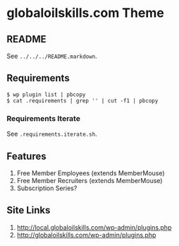 # globaloilskills.com Theme

## README

See ``../../../README.markdown``.

## Requirements

    $ wp plugin list | pbcopy
    $ cat .requirements | grep '' | cut -f1 | pbcopy

### Requirements Iterate

See ``.requirements.iterate.sh``.

## Features

1. Free Member Employees (extends MemberMouse)
2. Free Member Recruiters (extends MemberMouse)
3. Subscription Series?

## Site Links

1. http://local.globaloilskills.com/wp-admin/plugins.php
2. http://globaloilskills.com/wp-admin/plugins.php
